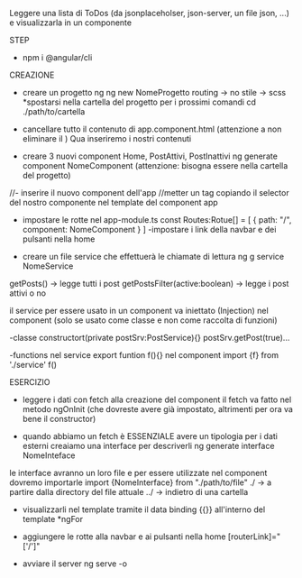 Leggere una lista di ToDos (da jsonplaceholser, json-server, un file json, ...) e visualizzarla in un componente

STEP
- npm i @angular/cli

CREAZIONE
- creare un progetto ng
ng new NomeProgetto
routing -> no
stile -> scss
*spostarsi nella cartella del progetto per i prossimi comandi
cd ./path/to/cartella

- cancellare tutto il contenuto di app.component.html
(attenzione a non eliminare il <router-outlet>)
Qua inseriremo i nostri contenuti

- creare 3 nuovi component Home, PostAttivi, PostInattivi
ng generate component NomeComponent
(attenzione: bisogna essere nella cartella del progetto)

//- inserire il nuovo component dell'app
//metter un tag copiando il selector del nostro componente nel template del component app

- impostare le rotte nel app-module.ts 
const Routes:Rotue[] = [
    {
        path: "/",
        component: NomeComponent
    }
] 
-impostare i link della navbar e dei pulsanti nella home

- creare un file service che effettuerà le chiamate di lettura
ng g service NomeService

getPosts() -> legge tutti i post
getPostsFilter(active:boolean) -> legge i post attivi o no

il service per essere usato in un component va iniettato (Injection) nel component
(solo se usato come classe e non come raccolta di funzioni)

-classe
    constructort(private postSrv:PostService){}
    postSrv.getPost(true)...

-functions
nel service
    export funtion f(){}
nel component
    import {f} from './service'
    f()


ESERCIZIO
- leggere i dati con fetch alla creazione del component
il fetch va fatto nel metodo ngOnInit (che dovreste avere già impostato, altrimenti per ora va bene il constructor)

* quando abbiamo un fetch è ESSENZIALE avere un tipologia per i dati esterni
creaiamo una interface per descriverli
ng generate interface NomeInteface

le interface avranno un loro file e per essere utilizzate nel component dovremo importarle
import {NomeInterface} from "./path/to/file"
./ -> a partire dalla directory del file attuale
../ -> indietro di una cartella

- visualizzarli nel template
tramite il data binding {{}} all'interno del template
*ngFor

- aggiungere le rotte alla navbar e ai pulsanti nella home
[routerLink]="['/']"

- avviare il server
ng serve -o
